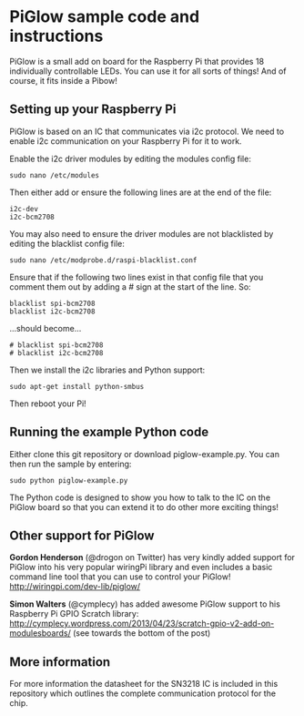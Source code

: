 PiGlow sample code and instructions
===================================

PiGlow is a small add on board for the Raspberry Pi that provides 18 individually controllable LEDs. You can use it for all sorts of things! And of course, it fits inside a Pibow!

Setting up your Raspberry Pi
----------------------------

PiGlow is based on an IC that communicates via i2c protocol. We need to enable i2c communication on your Raspberry Pi for it to work.

Enable the i2c driver modules by editing the modules config file:

    sudo nano /etc/modules

Then either add or ensure the following lines are at the end of the file:

    i2c-dev
    i2c-bcm2708

You may also need to ensure the driver modules are not blacklisted by editing the blacklist config file:

    sudo nano /etc/modprobe.d/raspi-blacklist.conf

Ensure that if the following two lines exist in that config file that you comment them out by adding a # sign at the start of the line. So:

    blacklist spi-bcm2708
    blacklist i2c-bcm2708

...should become...

    # blacklist spi-bcm2708
    # blacklist i2c-bcm2708

Then we install the i2c libraries and Python support:

    sudo apt-get install python-smbus

Then reboot your Pi!

Running the example Python code
-------------------------------

Either clone this git repository or download piglow-example.py. You can then run the sample by entering:

    sudo python piglow-example.py

The Python code is designed to show you how to talk to the IC on the PiGlow board so that you can extend it to do other more exciting things!

Other support for PiGlow
------------------------

**Gordon Henderson** (@drogon on Twitter) has very kindly added support for PiGlow into his very popular wiringPi library and even includes a basic command line tool that you can use to control your PiGlow! http://wiringpi.com/dev-lib/piglow/

**Simon Walters** (@cymplecy) has added awesome PiGlow support to his Raspberry Pi GPIO Scratch library: http://cymplecy.wordpress.com/2013/04/23/scratch-gpio-v2-add-on-modulesboards/ (see towards the bottom of the post)

More information
----------------

For more information the datasheet for the SN3218 IC is included in this repository which outlines the complete communication protocol for the chip.
